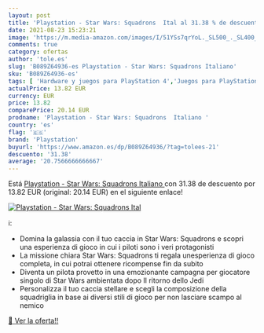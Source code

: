 ```yaml
---
layout: post
title: 'Playstation - Star Wars: Squadrons  Ital al 31.38 % de descuento'
date: 2021-08-23 15:23:21
image: 'https://m.media-amazon.com/images/I/51YSs7qrYoL._SL500_._SL400_.jpg'
comments: true
category: ofertas
author: 'tole.es'
slug: 'B089Z64936-es Playstation - Star Wars: Squadrons Italiano'
sku: 'B089Z64936-es'
tags: [ 'Hardware y juegos para PlayStation 4','Juegos para PlayStation 4','Videojuegos','playstation', ]
actualPrice: 13.82 EUR
currency: EUR
price: 13.82
comparePrice: 20.14 EUR
prodname: 'Playstation - Star Wars: Squadrons  Italiano '
country: 'es'
flag: '🇪🇸'
brand: 'Playstation'
buyurl: 'https://www.amazon.es/dp/B089Z64936/?tag=tolees-21'
descuento: '31.38'
average: '20.7566666666667'
---
```


Está [Playstation - Star Wars: Squadrons  Italiano ](https://www.amazon.es/dp/B089Z64936/?tag=tolees-21) con 31.38 de descuento por 13.82 EUR (original: 20.14 EUR) en el siguiente enlace!

[![Playstation - Star Wars: Squadrons  Ital](https://m.media-amazon.com/images/I/51YSs7qrYoL._SL500_._SL400_.jpg)](https://www.amazon.es/dp/B089Z64936/?tag=tolees-21)

ℹ️:

- Domina la galassia con il tuo caccia in Star Wars: Squadrons e scopri una esperienza di gioco in cui i piloti sono i veri protagonisti
- La missione chiara Star Wars: Squadrons ti regala unesperienza di gioco completa, in cui potrai ottenere ricompense fin da subito
- Diventa un pilota provetto in una emozionante campagna per giocatore singolo di Star Wars ambientata dopo Il ritorno dello Jedi
- Personalizza il tuo caccia stellare e scegli la composizione della squadriglia in base ai diversi stili di gioco per non lasciare scampo al nemico

[🛒 Ver la oferta!!](https://www.amazon.es/dp/B089Z64936/?tag=tolees-21)
